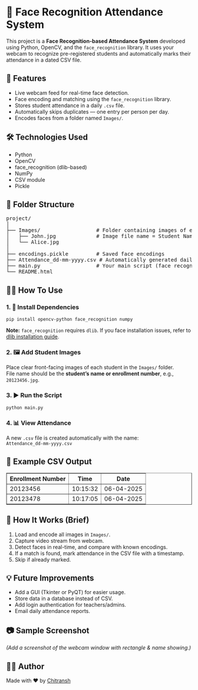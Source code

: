 <h1>📸 Face Recognition Attendance System</h1>

<p>This project is a <strong>Face Recognition-based Attendance System</strong> developed using Python, OpenCV, and the <code>face_recognition</code> library. It uses your webcam to recognize pre-registered students and automatically marks their attendance in a dated CSV file.</p>

<h2>🚀 Features</h2>
<ul>
  <li>Live webcam feed for real-time face detection.</li>
  <li>Face encoding and matching using the <code>face_recognition</code> library.</li>
  <li>Stores student attendance in a daily <code>.csv</code> file.</li>
  <li>Automatically skips duplicates — one entry per person per day.</li>
  <li>Encodes faces from a folder named <code>Images/</code>.</li>
</ul>

<h2>🛠️ Technologies Used</h2>
<ul>
  <li>Python</li>
  <li>OpenCV</li>
  <li>face_recognition (dlib-based)</li>
  <li>NumPy</li>
  <li>CSV module</li>
  <li>Pickle</li>
</ul>

<h2>📂 Folder Structure</h2>
<pre>
project/
│
├── Images/                  # Folder containing images of enrolled students
│   ├── John.jpg             # Image file name = Student Name
│   └── Alice.jpg
│
├── encodings.pickle         # Saved face encodings
├── Attendance_dd-mm-yyyy.csv # Automatically generated daily attendance file
├── main.py                  # Your main script (face recognition code)
└── README.html
</pre>

<h2>🧑‍🏫 How To Use</h2>

<h3>1. 🔧 Install Dependencies</h3>
<pre><code>pip install opencv-python face_recognition numpy</code></pre>
<p><strong>Note:</strong> <code>face_recognition</code> requires <code>dlib</code>. If you face installation issues, refer to <a href="https://pypi.org/project/dlib/" target="_blank">dlib installation guide</a>.</p>

<h3>2. 🖼 Add Student Images</h3>
<p>Place clear front-facing images of each student in the <code>Images/</code> folder.<br>
File name should be the <strong>student’s name or enrollment number</strong>, e.g., <code>20123456.jpg</code>.</p>

<h3>3. ▶️ Run the Script</h3>
<pre><code>python main.py</code></pre>

<h3>4. 📊 View Attendance</h3>
<p>A new <code>.csv</code> file is created automatically with the name:<br>
<code>Attendance_dd-mm-yyyy.csv</code></p>

<h2>📝 Example CSV Output</h2>
<table border="1" cellpadding="6" cellspacing="0">
  <tr>
    <th>Enrollment Number</th>
    <th>Time</th>
    <th>Date</th>
  </tr>
  <tr>
    <td>20123456</td>
    <td>10:15:32</td>
    <td>06-04-2025</td>
  </tr>
  <tr>
    <td>20123478</td>
    <td>10:17:05</td>
    <td>06-04-2025</td>
  </tr>
</table>

<h2>🧠 How It Works (Brief)</h2>
<ol>
  <li>Load and encode all images in <code>Images/</code>.</li>
  <li>Capture video stream from webcam.</li>
  <li>Detect faces in real-time, and compare with known encodings.</li>
  <li>If a match is found, mark attendance in the CSV file with a timestamp.</li>
  <li>Skip if already marked.</li>
</ol>

<h2>💡 Future Improvements</h2>
<ul>
  <li>Add a GUI (Tkinter or PyQT) for easier usage.</li>
  <li>Store data in a database instead of CSV.</li>
  <li>Add login authentication for teachers/admins.</li>
  <li>Email daily attendance reports.</li>
</ul>

<h2>📷 Sample Screenshot</h2>
<p><em>(Add a screenshot of the webcam window with rectangle & name showing.)</em></p>

<h2>👨‍💻 Author</h2>
<p>Made with ❤️ by <a href="https://github.com/Shrivastava-1" target="_blank"> Chitransh</a></p>
